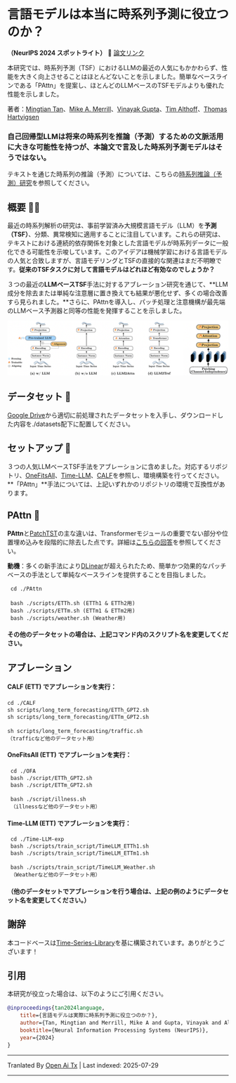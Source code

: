 # 言語モデルは本当に時系列予測に役立つのか？

**（NeurIPS 2024 スポットライト）** 🌟 [論文リンク](https://arxiv.org/pdf/2406.16964)

本研究では、時系列予測（TSF）におけるLLMの最近の人気にもかかわらず、性能を大きく向上させることはほとんどないことを示しました。簡単なベースラインである「PAttn」を提案し、ほとんどのLLMベースのTSFモデルよりも優れた性能を示しました。

著者：[Mingtian Tan](https://x.com/MTTan1203)、[Mike A. Merrill](https://mikemerrill.io/)、[Vinayak Gupta](https://gvinayak.github.io/)、[Tim Althoff](https://homes.cs.washington.edu/~althoff/)、[Thomas Hartvigsen](https://www.tomhartvigsen.com/)

### 自己回帰型LLMは将来の時系列を推論（予測）するための文脈活用に大きな可能性を持つが、本論文で言及した時系列予測モデルはそうではない。

テキストを通じた時系列の推論（予測）については、こちらの[時系列推論（予測）研究](https://github.com/behavioral-data/TSandLanguage/tree/main/text_aid_forecast)を参照してください。

## 概要 💁🏼
最近の時系列解析の研究は、事前学習済み大規模言語モデル（LLM）を**予測（TSF）**、分類、異常検知に適用することに注目しています。これらの研究は、テキストにおける連続的依存関係を対象とした言語モデルが時系列データに一般化できる可能性を示唆しています。このアイデアは機械学習における言語モデルの人気と合致しますが、言語モデリングとTSFの直接的な関連はまだ不明瞭です。**従来のTSFタスクに対して言語モデルはどれほど有効なのでしょうか？**

３つの最近の**LLMベースTSF**手法に対するアブレーション研究を通じて、**LLM成分を除去または単純な注意層に置き換えても結果が悪化せず、多くの場合改善すら見られました。**さらに、PAttnを導入し、パッチ処理と注意機構が最先端のLLMベース予測器と同等の性能を発揮することを示しました。

![Ablations/PAttn](https://raw.githubusercontent.com/BennyTMT/LLMsForTimeSeries/main/pic/ablations.png)

## データセット 📖
[Google Drive](https://drive.google.com/file/d/1NF7VEefXCmXuWNbnNe858WvQAkJ_7wuP/view)から適切に前処理されたデータセットを入手し、ダウンロードした内容を./datasets配下に配置してください。

## セットアップ 🔧
３つの人気LLMベースTSF手法をアブレーションに含めました。対応するリポジトリ、[OneFitsAll](https://github.com/DAMO-DI-ML/NeurIPS2023-One-Fits-All)、[Time-LLM](https://github.com/KimMeen/Time-LLM)、[CALF](https://github.com/Hank0626/CALF)を参照し、環境構築を行ってください。**「PAttn」**手法については、上記いずれかのリポジトリの環境で互換性があります。

## PAttn 🤔
**PAttn**と[PatchTST](https://github.com/yuqinie98/PatchTST)の主な違いは、Transformerモジュールの重要でない部分や位置埋め込みを段階的に除去した点です。詳細は[こちらの回答](https://github.com/BennyTMT/LLMsForTimeSeries/issues/7)を参照してください。

**動機**：多くの新手法により[DLinear](https://github.com/cure-lab/LTSF-Linear)が超えられたため、簡単かつ効果的なパッチベースの手法として単純なベースラインを提供することを目指しました。

     cd ./PAttn 

     bash ./scripts/ETTh.sh (ETTh1 & ETTh2用)
     bash ./scripts/ETTm.sh (ETTm1 & ETTm2用)
     bash ./scripts/weather.sh (Weather用)
     
#### その他のデータセットの場合は、上記コマンド内のスクリプト名を変更してください。

## アブレーション
     
#### CALF (ETT) でアブレーションを実行：
     
    cd ./CALF
    sh scripts/long_term_forecasting/ETTh_GPT2.sh
    sh scripts/long_term_forecasting/ETTm_GPT2.sh
    
    sh scripts/long_term_forecasting/traffic.sh 
    （trafficなど他のデータセット用）

#### OneFitsAll (ETT) でアブレーションを実行：
     cd ./OFA
     bash ./script/ETTh_GPT2.sh   
     bash ./script/ETTm_GPT2.sh

     bash ./script/illness.sh 
     （illnessなど他のデータセット用）

#### Time-LLM (ETT) でアブレーションを実行：
     cd ./Time-LLM-exp
     bash ./scripts/train_script/TimeLLM_ETTh1.sh
     bash ./scripts/train_script/TimeLLM_ETTm1.sh 

     bash ./scripts/train_script/TimeLLM_Weather.sh
     （Weatherなど他のデータセット用）

#### （他のデータセットでアブレーションを行う場合は、上記の例のようにデータセット名を変更してください。）

## 謝辞

本コードベースは[Time-Series-Library](https://github.com/thuml/Time-Series-Library)を基に構築されています。ありがとうございます！

## 引用
本研究が役立った場合は、以下のようにご引用ください。


```bibtex
@inproceedings{tan2024language,
    title={言語モデルは実際に時系列予測に役立つのか？},
    author={Tan, Mingtian and Merrill, Mike A and Gupta, Vinayak and Althoff, Tim and Hartvigsen, Thomas},
    booktitle={Neural Information Processing Systems (NeurIPS)},
    year={2024}
}

```


---


Tranlated By [Open Ai Tx](https://github.com/OpenAiTx/OpenAiTx) | Last indexed: 2025-07-29


---